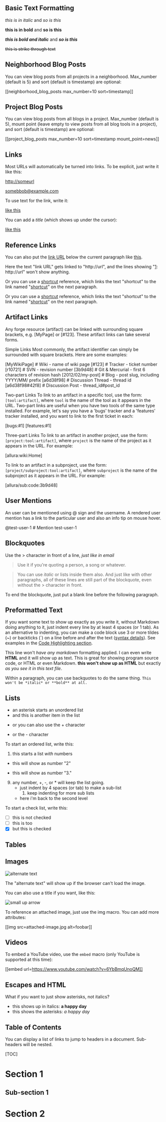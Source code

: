 ## Basic Text Formatting

_this is in italic_ and _so is this_

**this is in bold** and **so is this**

**_this is bold and italic_** and **_so is this_**

~~this is strike through text~~

## Neighborhood Blog Posts

You can view blog posts from all projects in a neighborhood. Max\_number (default is 5) and sort (default is timestamp) are optional:

\[\[neighborhood\_blog\_posts max\_number=10 sort=timestamp\]\]

## Project Blog Posts

You can view blog posts from all blogs in a project. Max\_number (default is 5), mount point (leave empty to view posts from all blog tools in a project), and sort (default is timestamp) are optional:

\[\[project\_blog\_posts max\_number=10 sort=timestamp mount\_point=news\]\]

## Links
Most URLs will automatically be turned into links. To be explicit, just write it like this:

<http://someurl>

<somebbob@example.com>

To use text for the link, write it:

[like this](http://someurl)

You can add a *title* (which shows up under the cursor):

[like this](http://someurl "this title shows up when you hover")

## Reference Links
You can also put the [link URL][1] below the current paragraph
like [this][2].

   [1]: http://url
   [2]: http://another.url "A funky title"


Here the text "link URL" gets linked to "http://url", and the lines showing "[1]: http://url" won't show anything.

Or you can use a [shortcut][] reference, which links the text "shortcut" to the link named "[shortcut]" on the next paragraph.

Or you can use a [shortcut][] reference, which links the text
"shortcut" to the link named "[shortcut]" on the next paragraph.

[shortcut]: http://goes/with/the/link/name/text

## Artifact Links

Any forge resource (artifact) can be linked with surrounding square brackets, e.g. [MyPage] or [#123]. These artifact links can take several forms.

Simple Links
Most commonly, the artifact identifier can simply be surrounded with square brackets. Here are some examples:

[MyWikiPage]       # Wiki - name of wiki page
[#123]             # Tracker - ticket number
[r10721]           # SVN - revision number
[3b9d48]           # Git & Mercurial - first 6 characters of revision hash
[2012/02/my-post]  # Blog - post slug, including YYYY/MM/ prefix
[a6d38f98]         # Discussion Thread - thread id
[a6d38f98#42f8]    # Discussion Post - thread_id#post_id

Two-part Links
To link to an artifact in a specific tool, use the form: `[tool:artifact]`, where `tool` is the name of the tool as it appears in the URL. Two-part links are useful when you have two tools of the same type installed. For example, let's say you have a 'bugs' tracker and a 'features' tracker installed, and you want to link to the first ticket in each:

[bugs:#1]
[features:#1]

Three-part Links
To link to an artifact in another project, use the form: `[project:tool:artifact]`, where `project` is the name of the project as it appears in the URL. For example:

[allura:wiki:Home]

To link to an artifact in a subproject, use the form: `[project/subproject:tool:artifact]`, where `subproject` is the name of the subproject as it appears in the URL. For example:

[allura/sub:code:3b9d48]

## User Mentions
An user can be mentioned using @ sign and the username. A rendered user mention has a link to the particular user and also an info tip on mouse hover.

  @test-user-1       # Mention test-user-1
  
## Blockquotes
Use the > character in front of a line, _just like in email_

> Use it if you're quoting a person, a song or whatever.

> You can use *italic* or lists inside them also.
And just like with other paragraphs,
all of these lines are still
part of the blockquote, even without the > character in front.

To end the blockquote, just put a blank line before the following
paragraph.

## Preformatted Text

If you want some text to show up exactly as you write it, without Markdown doing anything to it, just indent every line by at least 4 spaces (or 1 tab). As an alternative to indenting, you can make a code block use 3 or more tildes (~) or backticks (`) on a line before and after the text ([syntax details](https://python-markdown.github.io/extensions/fenced_code_blocks/)). See examples in the [Code Highlighting section](https://sourceforge.net/nf/markdown_syntax#md_ex_code).

This line won't *have any markdown* formatting applied.
    I can even write <b>HTML</b> and it will show up as text.
    This is great for showing program source code, or HTML or even
    Markdown. <b>this won't show up as HTML</b> but
    exactly <i>as you see it in this text file</i>.

Within a paragraph, you can use backquotes to do the same thing.
`This won't be *italic* or **bold** at all.`

## Lists
* an asterisk starts an unordered list
* and this is another item in the list
+ or you can also use the + character
- or the - character

To start an ordered list, write this:

1. this starts a list *with* numbers
+  this will show as number "2"
*  this will show as number "3."
9. any number, +, -, or * will keep the list going.
    * just indent by 4 spaces (or tab) to make a sub-list
        1. keep indenting for more sub lists
    * here i'm back to the second level

To start a check list, write this:

- [ ] this is not checked
- [ ] this is too
- [x] but this is checked

## Tables


## Images
![alternate text](https://a.fsdn.com/allura/nf/1626466075/_static_/images/up.png)

The "alternate text" will show up if the browser can't load the image.

You can also use a title if you want, like this:

![small up arrow](https://a.fsdn.com/allura/nf/1626466075/_static_/images/up.png "small up arrow")

To reference an attached image, just use the img macro. You can add more attributes:

[[img src=attached-image.jpg alt=foobar]]

## Videos

To embed a YouTube video, use the `embed` macro (only YouTube is supported at this time):

[[embed url=https://www.youtube.com/watch?v=6YbBmqUnoQM]]

## Escapes and HTML

What if you want to just show asterisks, not italics?

* this shows up in italics: **a happy day**
* this shows the asterisks: *a happy day*

## Table of Contents

You can display a list of links to jump to headers in a document. Sub-headers will be nested.

[TOC]

# Section 1
## Sub-section 1
# Section 2















